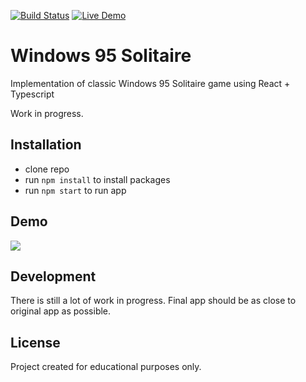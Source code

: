 [![Build Status](https://api.travis-ci.com/piotrbartnik/windows95-solitaire.svg?branch=master)](https://travis-ci.com/piotrbartnik/solitaire95)
[![Live Demo](https://img.shields.io/badge/demo-online-green.svg)](https://solitaire95-4b3b8.web.app/)

# Windows 95 Solitaire

Implementation of classic Windows 95 Solitaire game using React + Typescript

Work in progress.

## Installation

- clone repo
- run `npm install` to install packages
- run `npm start` to run app

## Demo

[![](https://i.imgur.com/xIWNBde.png)](https://solitaire95-4b3b8.web.app/)

## Development

There is still a lot of work in progress. Final app should be as close to original app as possible.

## License

Project created for educational purposes only.
